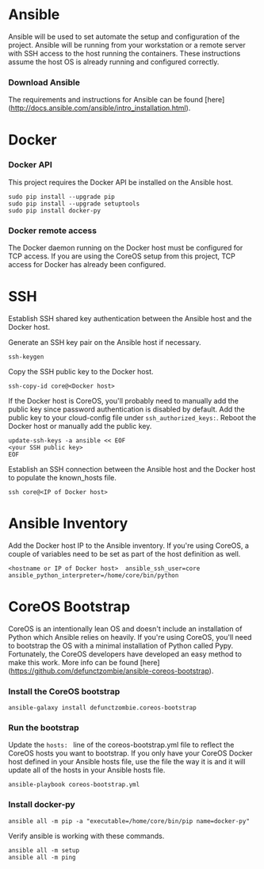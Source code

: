 # Ansible
Ansible will be used to set automate the setup and configuration of the project. Ansible will be running from your workstation or a remote server with SSH access to the host running the containers. These instructions assume the host OS is already running and configured correctly.

### Download Ansible
The requirements and instructions for Ansible can be found [here] (http://docs.ansible.com/ansible/intro_installation.html).


# Docker

### Docker API
This project requires the Docker API be installed on the Ansible host.
```
sudo pip install --upgrade pip
sudo pip install --upgrade setuptools
sudo pip install docker-py
```

### Docker remote access
The Docker daemon running on the Docker host must be configured for TCP access. If you are using the CoreOS setup from this project, TCP access for Docker has already been configured.


# SSH
Establish SSH shared key authentication between the Ansible host and the Docker host.

Generate an SSH key pair on the Ansible host if necessary.
```
ssh-keygen
```

Copy the SSH public key to the Docker host.
```
ssh-copy-id core@<Docker host>
```

If the Docker host is CoreOS, you'll probably need to manually add the public key since password authentication is disabled by default. Add the public key to your cloud-config file under `ssh_authorized_keys:`. Reboot the Docker host or manually add the public key.
```
update-ssh-keys -a ansible << EOF
<your SSH public key>
EOF
```

Establish an SSH connection between the Ansible host and the Docker host to populate the known_hosts file.
```
ssh core@<IP of Docker host>
```


# Ansible Inventory
Add the Docker host IP to the Ansible inventory. If you're using CoreOS, a couple of variables need to be set as part of the host definition as well.
```
<hostname or IP of Docker host>  ansible_ssh_user=core  ansible_python_interpreter=/home/core/bin/python
```


# CoreOS Bootstrap
CoreOS is an intentionally lean OS and doesn't include an installation of Python which Ansible relies on heavily. If you're using CoreOS, you'll need to bootstrap the OS with a minimal installation of Python called Pypy. Fortunately, the CoreOS developers have developed an easy method to make this work. More info can be found [here] (https://github.com/defunctzombie/ansible-coreos-bootstrap).

### Install the CoreOS bootstrap
```
ansible-galaxy install defunctzombie.coreos-bootstrap
```

### Run the bootstrap
Update the `hosts: ` line of the coreos-bootstrap.yml file to reflect the CoreOS hosts you want to bootstrap. If you only have your CoreOS Docker host defined in your Ansible hosts file, use the file the way it is and it will update all of the hosts in your Ansible hosts file.
```
ansible-playbook coreos-bootstrap.yml
```

### Install docker-py
```
ansible all -m pip -a "executable=/home/core/bin/pip name=docker-py"
```

Verify ansible is working with these commands.
```
ansible all -m setup
ansible all -m ping
```
